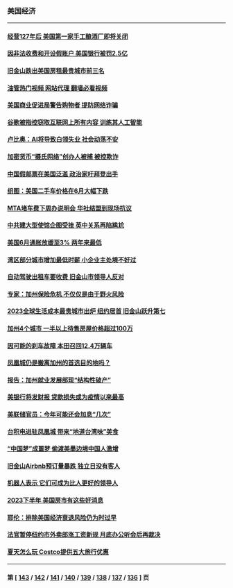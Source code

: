 ### 美国经济
---
#### [经营127年后 美国第一家手工酿酒厂即将关闭](../../pages/ncid1078158/n14034192.md?07141645) 
#### [因非法收费和开设假账户 美国银行被罚2.5亿](../../pages/ncid1078158/n14034175.md?07141645) 
#### [旧金山跌出美国房租最贵城市前三名](../../pages/ncid1078158/n14034169.md?07141645) 
#### [油管热门视频 网站代理 翻墙必看视频](http://138.2.39.72:81/youtube.html?epic-marker?07141645)
#### [美国商业促进局警告购物者 提防网络诈骗](../../pages/ncid1078158/n14034141.md?07141645) 
#### [谷歌被指控窃取互联网上所有内容 训练其人工智能](../../pages/ncid1078158/n14034138.md?07141645) 
#### [卢比奥：AI将导致白领失业 社会动荡不安](../../pages/ncid1078158/n14034118.md?07141645) 
#### [加密货币“摄氏网络”创办人被捕 被控欺诈](../../pages/ncid1078158/n14033823.md?07141645) 
#### [中国假邮票在美国泛滥 政治家吁拜登出手](../../pages/ncid1078158/n14033701.md?07141645) 
#### [组图：美国二手车价格在6月大幅下跌](../../pages/ncid1078158/n14033429.md?07141645) 
#### [MTA堵车费下周办说明会 华社结盟到现场抗议](../../pages/ncid1078158/n14033332.md?07141645) 
#### [中共建大型使馆企图受挫 英中关系再陷尴尬](../../pages/ncid1078158/n14032944.md?07141645) 
#### [美国6月通胀放缓至3% 两年来最低](../../pages/ncid1078158/n14033008.md?07141645) 
#### [湾区部分城市增加最低时薪 小企业主处境不好过](../../pages/ncid1078158/n14032797.md?07141645) 
#### [自动驾驶出租车要收费 旧金山市领导人反对](../../pages/ncid1078158/n14032795.md?07141645) 
#### [专家：加州保险危机 不仅仅是由于野火风险](../../pages/ncid1078158/n14032785.md?07141645) 
#### [2023全球生活成本最贵城市出炉 纽约居首 旧金山跃升第七](../../pages/ncid1078158/n14032760.md?07141645) 
#### [加州4个城市 一半以上待售房屋价格超过100万](../../pages/ncid1078158/n14032748.md?07141645) 
#### [因可能的刹车故障 本田召回12.4万辆车](../../pages/ncid1078158/n14032662.md?07141645) 
#### [凤凰城仍是搬离加州的首选目的地吗？](../../pages/ncid1078158/n14032579.md?07141645) 
#### [报告：加州就业发展部现“结构性破产”](../../pages/ncid1078158/n14032575.md?07141645) 
#### [美银行将发财报 贷款损失或为疫情以来最高](../../pages/ncid1078158/n14032383.md?07141645) 
#### [美联储官员：今年可能还会加息“几次”](../../pages/ncid1078158/n14032158.md?07141645) 
#### [台积电进驻凤凰城 带来“地道台湾味”美食](../../pages/ncid1078158/n14032045.md?07141645) 
#### [“中国梦”成噩梦 偷渡美墨边境中国人激增](../../pages/ncid1078158/n14031722.md?07141645) 
#### [旧金山Airbnb预订量暴跌 独立日没有客人](../../pages/ncid1078158/n14031428.md?07141645) 
#### [机器人表示 它们可成为比人更好的领导人](../../pages/ncid1078158/n14031422.md?07141645) 
#### [2023下半年 美国房市有这些好消息](../../pages/ncid1078158/n14031385.md?07141645) 
#### [耶伦：排除美国经济衰退风险仍为时过早](../../pages/ncid1078158/n14031285.md?07141645) 
#### [法官暂停纽约市外卖郎涨工资新规 月底办公听会后再裁决](../../pages/ncid1078158/n14031313.md?07141645) 
#### [夏天怎么玩 Costco提供五大旅行优惠](../../pages/ncid1078158/n14026397.md?07141645) 

---
#### 第 [ [143](./143.md?07141645) / [142](./142.md?07141645) / [141](./141.md?07141645) / [140](./140.md?07141645) / [139](./139.md?07141645) / [138](./138.md?07141645) / [137](./137.md?07141645) / [136](./136.md?07141645) ] 页
